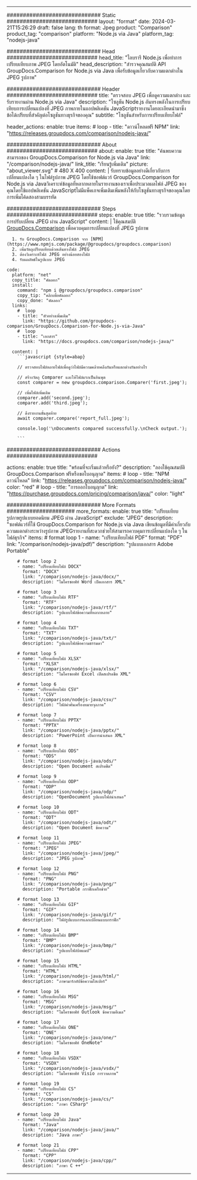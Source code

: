 
---
############################# Static ############################
layout: "format"
date:  2024-03-21T15:26:29
draft: false
lang: th
format: Jpeg
product: "Comparison"
product_tag: "comparison"
platform: "Node.js via Java"
platform_tag: "nodejs-java"

############################# Head ############################
head_title: "ไลบรารี Node.js เพื่อทำการเปรียบเทียบภาพ JPEG โดยอัตโนมัติ"
head_description: "สำรวจคุณสมบัติ API GroupDocs.Comparison for Node.js via Java เพื่อรับข้อมูลเกี่ยวกับความแตกต่างใน JPEG รูปภาพ"

############################# Header ############################
title: "ตรวจสอบ JPEG เพื่อดูความแตกต่าง และรับรายงานผ่าน Node.js via Java" 
description: "โซลูชัน Node.js อันทรงพลังในการเปรียบเทียบการเปลี่ยนแปลงที่ JPEG ภาพภายในแอปพลิเคชัน JavaScriptรายงานโดยละเอียดนำมาซึ่งข้อได้เปรียบที่สำคัญต่อโซลูชันทางธุรกิจของคุณ"
subtitle: "โซลูชันสำหรับการเปรียบเทียบไฟล์" 

header_actions:
  enable: true
  items:
    #  loop
    - title: "ดาวน์โหลดฟรี NPM"
      link: "https://releases.groupdocs.com/comparison/nodejs-java/"
      
############################# About ############################
about:
    enable: true
    title: "ค้นพบความสามารถของ GroupDocs.Comparison for Node.js via Java"
    link: "/comparison/nodejs-java/"
    link_title: "เรียนรู้เพิ่มเติม"
    picture: "about_viewer.svg" # 480 X 400
    content: |
       รับทราบข้อมูลอย่างดีเกี่ยวกับการเปลี่ยนแปลงใด ๆ ในไฟล์รูปภาพ JPEG โดยใช้ซอฟต์แวร์ GroupDocs.Comparison for Node.js via Javaวิเคราะห์ข้อมูลที่หลากหลายในรายงานของเราเพื่อประมวลผลไฟล์ JPEG ของคุณโดยใช้แอปพลิเคชัน JavaScriptไม่มีแพ็คเกจเพิ่มเติมเพิ่มพลังให้กับโซลูชันทางธุรกิจของคุณโดยการเพิ่มโค้ดสองสามบรรทัด

############################# Steps ############################
steps:
    enable: true
    title: "รวบรวมข้อมูลการปรับเปลี่ยน JPEG ผ่าน JavaScript"
    content: |
      ใช้คุณสมบัติ [GroupDocs.Comparison](https://products.groupdocs.com/comparison/nodejs-java/) เพื่อควบคุมการเปลี่ยนแปลงที่ JPEG รูปภาพ
      
      1. รับ GroupDocs.Comparison จาก [NPM](https://www.npmjs.com/package/@groupdocs/groupdocs.comparison)
      2. เพิ่มวัตถุเปรียบเทียบด้วยเส้นทางไฟล์ JPEG
      3. ต้องวิเคราะห์ไฟล์ JPEG อย่างน้อยสองไฟล์
      4. รับผลลัพธ์ในรูปแบบ JPEG
   
    code:
      platform: "net"
      copy_title: "คัดลอก"
      install:
        command: "npm i @groupdocs/groupdocs.comparison"
        copy_tip: "คลิกเพื่อคัดลอก"
        copy_done: "คัดลอก"
      links:
        #  loop
        - title: "ตัวอย่างเพิ่มเติม"
          link: "https://github.com/groupdocs-comparison/GroupDocs.Comparison-for-Node.js-via-Java"
        #  loop
        - title: "เอกสาร"
          link: "https://docs.groupdocs.com/comparison/nodejs-java/"
          
      content: |
        ```javascript {style=abap}

        // ตรวจสอบไฟล์หลายไฟล์เพื่อดูว่าไฟล์มีความคล้ายคลึงกันหรือแตกต่างกันอย่างไร

        // สร้างวัตถุ Comparer และให้ไฟล์แรกเป็นอินพุต
        const comparer = new groupdocs.comparison.Comparer('first.jpeg');

        // เพิ่มไฟล์เพิ่มเติม
        comparer.add('second.jpeg');
        comparer.add('third.jpeg');

        // ดึงรายงานขั้นสุดท้าย
        await comparer.compare('report_full.jpeg');

        console.log('\nDocuments compared successfully.\nCheck output.');
        
        ```            

############################# Actions ############################

actions:
  enable: true
  title: "พร้อมที่จะเริ่มแล้วหรือยัง?"
  description: "ลองใช้คุณสมบัติ GroupDocs.Comparison ฟรีหรือขอใบอนุญาต"
  items:
    #  loop
    - title: "NPM ดาวน์โหลด"
      link: "https://releases.groupdocs.com/comparison/nodejs-java/"
      color: "red"
        #  loop
    - title: "การออกใบอนุญาต"
      link: "https://purchase.groupdocs.com/pricing/comparison/java/"
      color: "light"


############################# More Formats #####################
more_formats:
    enable: true
    title: "เปรียบเทียบรูปภาพรูปแบบยอดนิยม JPEG ผ่าน JavaScript"
    exclude: "JPEG"
    description: "ซอฟต์แวร์ที่ใช้ GroupDocs.Comparison for Node.js via Java เขียนข้อมูลที่มีค่าเกี่ยวกับความแตกต่างระหว่างรูปภาพ JPEGรายงานที่สะดวกช่วยให้สามารถควบคุมการเปลี่ยนแปลงใด ๆ ในไฟล์ธุรกิจ"
    items: 
        # format loop 1
        - name: "เปรียบเทียบไฟล์ PDF"
          format: "PDF"
          link: "/comparison/nodejs-java/pdf/"
          description: "รูปแบบเอกสาร Adobe Portable"

        # format loop 2
        - name: "เปรียบเทียบไฟล์ DOCX"
          format: "DOCX"
          link: "/comparison/nodejs-java/docx/"
          description: "ไมโครซอฟท์ Word เปิดเอกสาร XML"

        # format loop 3
        - name: "เปรียบเทียบไฟล์ RTF"
          format: "RTF"
          link: "/comparison/nodejs-java/rtf/"
          description: "รูปแบบไฟล์ข้อความที่หลากหลาย"

        # format loop 4
        - name: "เปรียบเทียบไฟล์ TXT"
          format: "TXT"
          link: "/comparison/nodejs-java/txt/"
          description: "รูปแบบไฟล์ข้อความธรรมดา"

        # format loop 5
        - name: "เปรียบเทียบไฟล์ XLSX"
          format: "XLSX"
          link: "/comparison/nodejs-java/xlsx/"
          description: "ไมโครซอฟท์ Excel เปิดสเปรดชีต XML"

        # format loop 6
        - name: "เปรียบเทียบไฟล์ CSV"
          format: "CSV"
          link: "/comparison/nodejs-java/csv/"
          description: "ไฟล์ค่าคั่นเครื่องหมายจุลภาค"

        # format loop 7
        - name: "เปรียบเทียบไฟล์ PPTX"
          format: "PPTX"
          link: "/comparison/nodejs-java/pptx/"
          description: "PowerPoint เปิดการนำเสนอ XML"

        # format loop 8
        - name: "เปรียบเทียบไฟล์ ODS"
          format: "ODS"
          link: "/comparison/nodejs-java/ods/"
          description: "Open Document สเปรดชีต"

        # format loop 9
        - name: "เปรียบเทียบไฟล์ ODP"
          format: "ODP"
          link: "/comparison/nodejs-java/odp/"
          description: "OpenDocument รูปแบบไฟล์นำเสนอ"

        # format loop 10
        - name: "เปรียบเทียบไฟล์ ODT"
          format: "ODT"
          link: "/comparison/nodejs-java/odt/"
          description: "Open Document ข้อความ"

        # format loop 11
        - name: "เปรียบเทียบไฟล์ JPEG"
          format: "JPEG"
          link: "/comparison/nodejs-java/jpeg/"
          description: "JPEG รูปภาพ"

        # format loop 12
        - name: "เปรียบเทียบไฟล์ PNG"
          format: "PNG"
          link: "/comparison/nodejs-java/png/"
          description: "Portable กราฟิกเครือข่าย"

        # format loop 13
        - name: "เปรียบเทียบไฟล์ GIF"
          format: "GIF"
          link: "/comparison/nodejs-java/gif/"
          description: "ไฟล์รูปแบบการแลกเปลี่ยนแบบกราฟิก"

        # format loop 14
        - name: "เปรียบเทียบไฟล์ BMP"
          format: "BMP"
          link: "/comparison/nodejs-java/bmp/"
          description: "รูปแบบไฟล์บิตแมป"

        # format loop 15
        - name: "เปรียบเทียบไฟล์ HTML"
          format: "HTML"
          link: "/comparison/nodejs-java/html/"
          description: "ภาษามาร์กอัปข้อความไฮเปอร์"

        # format loop 16
        - name: "เปรียบเทียบไฟล์ MSG"
          format: "MSG"
          link: "/comparison/nodejs-java/msg/"
          description: "ไมโครซอฟท์ Outlook ข้อความอีเมล"

        # format loop 17
        - name: "เปรียบเทียบไฟล์ ONE"
          format: "ONE"
          link: "/comparison/nodejs-java/one/"
          description: "ไมโครซอฟท์ OneNote"

        # format loop 18
        - name: "เปรียบเทียบไฟล์ VSDX"
          format: "VSDX"
          link: "/comparison/nodejs-java/vsdx/"
          description: "ไมโครซอฟท์ Visio การวาดภาพ"

        # format loop 19
        - name: "เปรียบเทียบไฟล์ CS"
          format: "CS"
          link: "/comparison/nodejs-java/cs/"
          description: "ภาษา CSharp"

        # format loop 20
        - name: "เปรียบเทียบไฟล์ Java"
          format: "Java"
          link: "/comparison/nodejs-java/java/"
          description: "Java ภาษา"
          
        # format loop 21
        - name: "เปรียบเทียบไฟล์ CPP"
          format: "CPP"
          link: "/comparison/nodejs-java/cpp/"
          description: "ภาษา C ++"
---